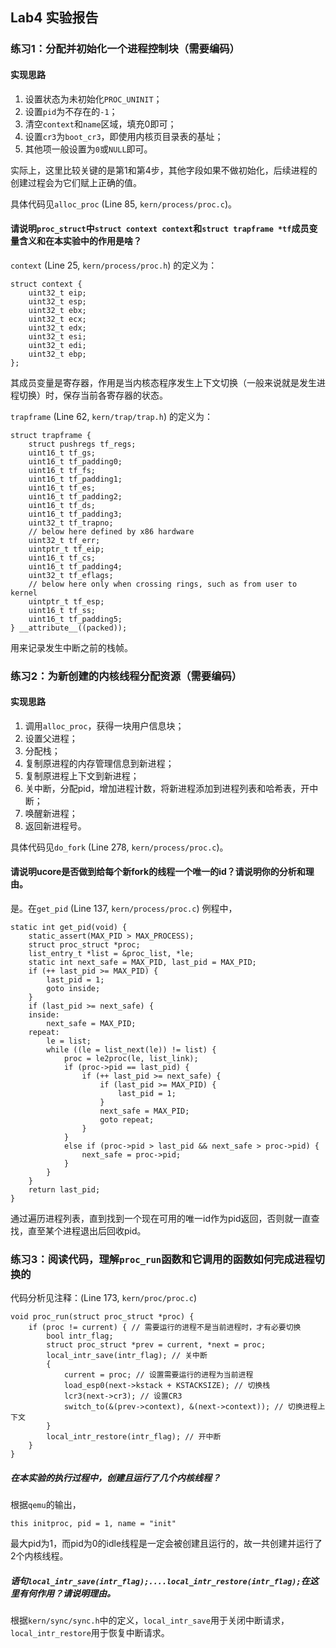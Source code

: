 ## Lab4 实验报告

### 练习1：分配并初始化一个进程控制块（需要编码）

#### 实现思路

1. 设置状态为未初始化`PROC_UNINIT`；
2. 设置`pid`为不存在的`-1`；
3. 清空`context`和`name`区域，填充0即可；
4. 设置`cr3`为`boot_cr3`，即使用内核页目录表的基址；
5. 其他项一般设置为`0`或`NULL`即可。

实际上，这里比较关键的是第1和第4步，其他字段如果不做初始化，后续进程的创建过程会为它们赋上正确的值。

具体代码见`alloc_proc` (Line 85, `kern/process/proc.c`)。

#### 请说明`proc_struct`中`struct context context`和`struct trapframe *tf`成员变量含义和在本实验中的作用是啥？

`context` (Line 25, `kern/process/proc.h`) 的定义为：

    struct context {
        uint32_t eip;
        uint32_t esp;
        uint32_t ebx;
        uint32_t ecx;
        uint32_t edx;
        uint32_t esi;
        uint32_t edi;
        uint32_t ebp;
    };

其成员变量是寄存器，作用是当内核态程序发生上下文切换（一般来说就是发生进程切换）时，保存当前各寄存器的状态。

`trapframe` (Line 62, `kern/trap/trap.h`) 的定义为：

    struct trapframe {
        struct pushregs tf_regs;
        uint16_t tf_gs;
        uint16_t tf_padding0;
        uint16_t tf_fs;
        uint16_t tf_padding1;
        uint16_t tf_es;
        uint16_t tf_padding2;
        uint16_t tf_ds;
        uint16_t tf_padding3;
        uint32_t tf_trapno;
        // below here defined by x86 hardware
        uint32_t tf_err;
        uintptr_t tf_eip;
        uint16_t tf_cs;
        uint16_t tf_padding4;
        uint32_t tf_eflags;
        // below here only when crossing rings, such as from user to kernel
        uintptr_t tf_esp;
        uint16_t tf_ss;
        uint16_t tf_padding5;
    } __attribute__((packed));

用来记录发生中断之前的栈帧。

### 练习2：为新创建的内核线程分配资源（需要编码）

#### 实现思路

1. 调用`alloc_proc`，获得一块用户信息块；
2. 设置父进程；
3. 分配栈；
4. 复制原进程的内存管理信息到新进程；
5. 复制原进程上下文到新进程；
6. 关中断，分配pid，增加进程计数，将新进程添加到进程列表和哈希表，开中断；
7. 唤醒新进程；
8. 返回新进程号。

具体代码见`do_fork` (Line 278, `kern/process/proc.c`)。

#### 请说明ucore是否做到给每个新fork的线程一个唯一的id？请说明你的分析和理由。

是。在`get_pid` (Line 137, `kern/process/proc.c`) 例程中，

```
static int get_pid(void) {
    static_assert(MAX_PID > MAX_PROCESS);
    struct proc_struct *proc;
    list_entry_t *list = &proc_list, *le;
    static int next_safe = MAX_PID, last_pid = MAX_PID;
    if (++ last_pid >= MAX_PID) {
        last_pid = 1;
        goto inside;
    }
    if (last_pid >= next_safe) {
    inside:
        next_safe = MAX_PID;
    repeat:
        le = list;
        while ((le = list_next(le)) != list) {
            proc = le2proc(le, list_link);
            if (proc->pid == last_pid) {
                if (++ last_pid >= next_safe) {
                    if (last_pid >= MAX_PID) {
                        last_pid = 1;
                    }
                    next_safe = MAX_PID;
                    goto repeat;
                }
            }
            else if (proc->pid > last_pid && next_safe > proc->pid) {
                next_safe = proc->pid;
            }
        }
    }
    return last_pid;
}
```

通过遍历进程列表，直到找到一个现在可用的唯一id作为pid返回，否则就一直查找，直至某个进程退出后回收pid。

### 练习3：阅读代码，理解`proc_run`函数和它调用的函数如何完成进程切换的

代码分析见注释：(Line 173, `kern/proc/proc.c`)

```
void proc_run(struct proc_struct *proc) {
    if (proc != current) { // 需要运行的进程不是当前进程时，才有必要切换
        bool intr_flag;
        struct proc_struct *prev = current, *next = proc;
        local_intr_save(intr_flag); // 关中断
        {
            current = proc; // 设置需要运行的进程为当前进程
            load_esp0(next->kstack + KSTACKSIZE); // 切换栈
            lcr3(next->cr3); // 设置CR3
            switch_to(&(prev->context), &(next->context)); // 切换进程上下文
        }
        local_intr_restore(intr_flag); // 开中断
    }
}
```

##### 在本实验的执行过程中，创建且运行了几个内核线程？

根据`qemu`的输出，

    this initproc, pid = 1, name = "init"

最大pid为1，而pid为0的idle线程是一定会被创建且运行的，故一共创建并运行了2个内核线程。

##### 语句`local_intr_save(intr_flag);....local_intr_restore(intr_flag);`在这里有何作用？请说明理由。

根据`kern/sync/sync.h`中的定义，`local_intr_save`用于关闭中断请求，`local_intr_restore`用于恢复中断请求。
